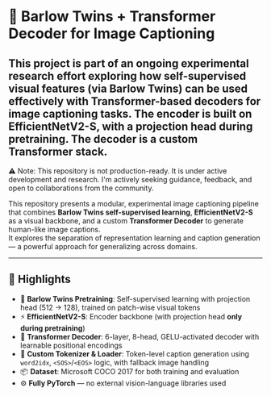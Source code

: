 # 🧠 Barlow Twins + Transformer Decoder for Image Captioning

## This project is part of an ongoing experimental research effort exploring how self-supervised visual features (via Barlow Twins) can be used effectively with Transformer-based decoders for image     captioning tasks. The encoder is built on EfficientNetV2-S, with a projection head during pretraining. The decoder is a custom Transformer stack.

⚠️ Note: This repository is not production-ready. It is under active development and research.
I'm actively seeking guidance, feedback, and open to collaborations from the community.

This repository presents a modular, experimental image captioning pipeline that combines **Barlow Twins self-supervised learning**, **EfficientNetV2-S** as a visual backbone, and a custom **Transformer Decoder** to generate human-like image captions.  
It explores the separation of representation learning and caption generation — a powerful approach for generalizing across domains.

---

## 🚀 Highlights

- 🧬 **Barlow Twins Pretraining**: Self-supervised learning with projection head (512 → 128), trained on patch-wise visual tokens
- ⚡ **EfficientNetV2-S**: Encoder backbone (with projection head **only during pretraining**)
- 🧠 **Transformer Decoder**: 6-layer, 8-head, GELU-activated decoder with learnable positional encodings
- 📝 **Custom Tokenizer & Loader**: Token-level caption generation using `word2idx`, `<SOS>`/`<EOS>` logic, with fallback image handling
- 📦 **Dataset**: Microsoft COCO 2017 for both training and evaluation
- ⚙️ **Fully PyTorch** — no external vision-language libraries used
